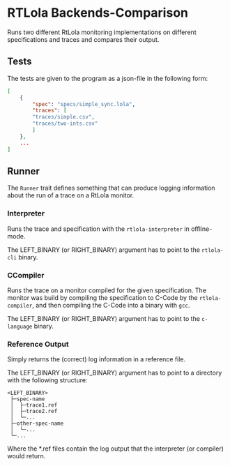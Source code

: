 # RTLola Backends-Comparison

Runs two different RtLola monitoring implementations on different specifications and traces and compares their output.

## Tests

The tests are given to the program as a json-file in the following form:

```json
[
	{
		"spec": "specs/simple_sync.lola",
		"traces": [
		"traces/simple.csv",
		"traces/two-ints.csv"
		]
	},
	...
]
```

## Runner
The `Runner` trait defines something that can produce logging information about the run of a trace on a RtLola monitor.

### Interpreter
Runs the trace and specification with the `rtlola-interpreter` in offline-mode.

The LEFT_BINARY (or RIGHT_BINARY) argument has to point to the `rtlola-cli` binary.

### CCompiler
Runs the trace on a monitor compiled for the given specification. 
The monitor was build by compiling the specification to C-Code by the `rtlola-compiler`, and then compiling the C-Code into a binary with `gcc`.

The LEFT_BINARY (or RIGHT_BINARY) argument has to point to the `c-language` binary.

### Reference Output
Simply returns the (correct) log information in a reference file.

The LEFT_BINARY (or RIGHT_BINARY) argument has to point to a directory with the following structure:

    <LEFT_BINARY>
	 ├─spec-name
	 │  ├─trace1.ref
	 │  ├─trace2.ref
	 │  └─...
	 ├─other-spec-name
	 │  └─...
	 └─...

Where the *.ref files contain the log output that the interpreter (or compiler) would return.